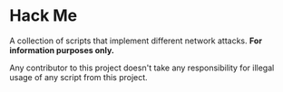 # Hack Me

A collection of scripts that implement different network attacks. **For information purposes only.**

Any contributor to this project doesn't take any responsibility for illegal usage of any script from this project.
